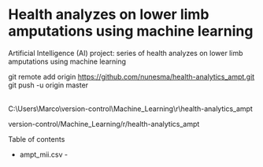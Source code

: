 # Health analyzes on lower limb amputations using machine learning

Artificial Intelligence (AI) project: series of health analyzes on lower limb amputations using machine learning


git remote add origin https://github.com/nunesma/health-analytics_ampt.git <br>
git push -u origin master <br><br>


C:\Users\Marco\version-control\Machine_Learning\r\health-analytics_ampt <br>

version-control/Machine_Learning/r/health-analytics_ampt <br>



Table of contents
- ampt_mii.csv - 